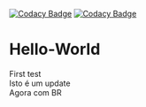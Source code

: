 [![Codacy Badge](https://api.codacy.com/project/badge/Grade/e29adcd3eb0e4c29b01937c22df3b6d4)](https://app.codacy.com/gh/IGFCoimbra/Hello-World?utm_source=github.com&utm_medium=referral&utm_content=IGFCoimbra/Hello-World&utm_campaign=Badge_Grade_Settings)
[![Codacy Badge](https://app.codacy.com/project/badge/Grade/831d281af8db43b994619127d7409ab7)](https://www.codacy.com/manual/IGFCoimbra/Hello-World/dashboard?utm_source=github.com&amp;utm_medium=referral&amp;utm_content=IGFCoimbra/Hello-World&amp;utm_campaign=Badge_Grade)

# Hello-World
First test <br />
Isto é um update <br />
Agora com BR
